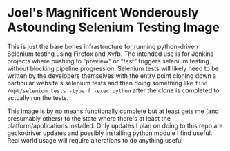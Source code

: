 # Joel's Magnificent Wonderously Astounding Selenium Testing Image

This is just the bare bones infrastructure for running python-driven Selenium testing using Firefox and Xvfb. The intended use is for Jenkins projects where pushing to "preview" or "test" triggers selenium testing without blocking pipeline progression. Selenium tests will likely need to be written by the developers themselves with the entry point cloning down a particular website's selenium tests and then doing something like `find /opt/selenium_tests -type f -exec python` after the clone is completed to actually run the tests.

This image is by no means functionally complete but at least gets me (and presumably others) to the state where there's at least the platform/applications installed. Only updates I plan on doing to this repo are geckodriver updates and possibly installing python module I find useful. Real world usage will require alterations to do anything useful
